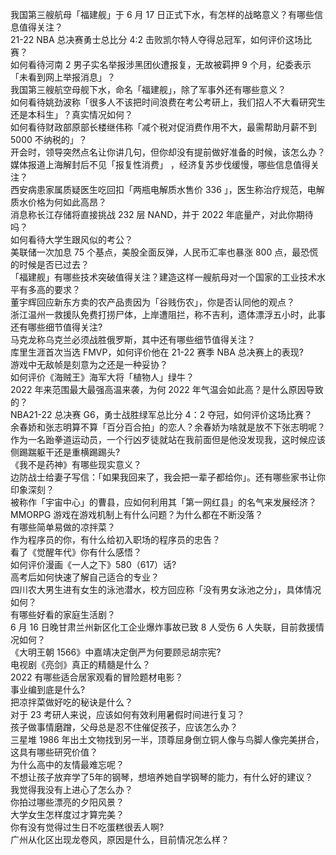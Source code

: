 我国第三艘航母「福建舰」于 6 月 17 日正式下水，有怎样的战略意义？有哪些信息值得关注？  
21-22 NBA 总决赛勇士总比分 4:2 击败凯尔特人夺得总冠军，如何评价这场比赛？  
如何看待河南 2 男子实名举报涉黑团伙遭报复，无故被羁押 9 个月，纪委表示「未看到网上举报消息」？  
我国第三艘航空母舰下水，命名「福建舰」，除了军事外还有哪些意义？  
如何看待姚劲波称「很多人不该把时间浪费在考公考研上，我们招人不大看研究生还是本科生」？真实情况如何？  
如何看待财政部原部长楼继伟称「减个税对促消费作用不大，最需帮助月薪不到 5000 不纳税的」？  
开会时，领导突然点名让你讲几句，但你却没有提前做好准备的时候，该怎么办？  
媒体报道上海解封后不见「报复性消费」 ，经济复苏步伐缓慢，哪些信息值得关注？  
西安病患家属质疑医生吃回扣「两瓶电解质水售价 336 」，医生称治疗规范，电解质水价格为何如此高昂？  
消息称长江存储将直接挑战 232 层 NAND，并于 2022 年底量产，对此你期待吗？  
如何看待大学生跟风似的考公？  
美联储一次加息 75 个基点，美股全面反弹，人民币汇率也暴涨 800 点，最恐慌的时候是否已过去？  
「福建舰」有哪些技术突破值得关注？建造这样一艘航母对一个国家的工业技术水平有多高的要求？  
董宇辉回应新东方卖的农产品贵因为「谷贱伤农」，你是否认同他的观点？  
浙江温州一救援队免费打捞尸体，上岸遭阻拦，称不吉利，遗体漂浮五小时，此事还有哪些细节值得关注?  
马克龙称乌克兰必须战胜俄罗斯，其中还有哪些细节值得关注？  
库里生涯首次当选 FMVP，如何评价他在 21-22 赛季 NBA 总决赛上的表现?  
游戏中无敌帧是刻意为之还是一种妥协？  
如何评价《海贼王》海军大将「植物人」绿牛？  
2022 年来范围最大最强高温来袭，为何 2022 年气温会如此高？是什么原因导致的？  
NBA21-22 总决赛 G6，勇士战胜绿军总比分 4：2 夺冠，如何评价这场比赛？  
余春娇和张志明算不算「百分百合拍」的恋人？余春娇为啥就是放不下张志明呢？  
作为一名跆拳道运动员，一个行凶歹徒就站在我前面但是他没发现我，这时候应该侧踢踹躯干还是重横踢踢头?  
《我不是药神》有哪些现实意义？  
边防战士给妻子写信：「如果我回来了，我会把一辈子都给你」。还有哪些家书让你印象深刻？  
被称作「宇宙中心」的曹县，应如何利用其「第一网红县」的名气来发展经济？  
MMORPG 游戏在游戏机制上有什么问题？为什么都在不断没落？  
有哪些简单易做的凉拌菜？  
作为程序员的你，有什么给初入职场的程序员的忠告？  
看了《觉醒年代》你有什么感悟？  
如何评价漫画《一人之下》580（617）话?  
高考后如何快速了解自己适合的专业？  
四川农大男生进有女生的泳池潜水，校方回应称「没有男女泳池之分」，具体情况如何？  
有哪些好看的家庭生活剧？  
6 月 16 日晚甘肃兰州新区化工企业爆炸事故已致 8 人受伤 6 人失联，目前救援情况如何？  
《大明王朝 1566》中嘉靖决定倒严为何要顾忌胡宗宪?  
电视剧《亮剑》真正的精髓是什么？  
2022 有哪些适合居家观看的冒险题材电影？  
事业编到底是什么?  
把凉拌菜做好吃的秘诀是什么？  
对于 23 考研人来说，应该如何有效利用暑假时间进行复习？  
孩子做事情磨蹭，父母总是忍不住催促孩子，应该怎么办？  
三星堆 1986 年出土文物找到另一半，顶尊屈身倒立铜人像与鸟脚人像完美拼合，这具有哪些研究价值？  
为什么高中的友情最难忘呢？  
不想让孩子放弃学了5年的钢琴，想培养她自学钢琴的能力，有什么好的建议？  
我觉得我没有上进心了怎么办？  
你拍过哪些漂亮的夕阳风景？  
大学女生怎样度过才算完美？  
你有没有觉得过生日不吃蛋糕很丢人啊?  
广州从化区出现龙卷风，原因是什么，目前情况怎么样？  
